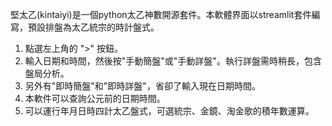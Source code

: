堅太乙(kintaiyi)是一個python太乙神數開源套件。本軟體界面以streamlit套件編寫，預設排盤為太乙統宗的時計盤式。

1. 點選左上角的 ">" 按鈕。
2. 輸入日期和時間，然後按"手動簡盤"或"手動詳盤"。執行詳盤需時稍長，包含盤局分析。
3. 另外有"即時簡盤"和"即時詳盤"，省卻了輸入現在日期時間。
4. 本軟件可以查詢公元前的日期時間。
5. 可以運行年月日時四計太乙盤式，可選統宗、金鏡、淘金歌的積年數運算。
